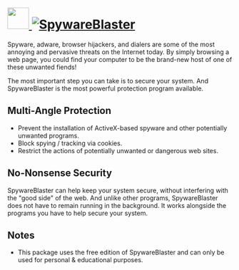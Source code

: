 # [<img src="https://cdn.jsdelivr.net/gh/AdmiringWorm/chocolatey-packages@e2b844c94b052109fa3a17c25c7ab383e571ec62/automatic/spywareblaster/icons/spwareblaster" height="48" width="48" /> ![SpywareBlaster](https://img.shields.io/chocolatey/v/spywareblaster.svg?label=SpywareBlaster&style=for-the-badge)](https://chocolatey.org/packages/spywareblaster)

Spyware, adware, browser hijackers, and dialers are some of the most annoying and pervasive threats on the Internet today. By simply browsing a web page, you could find your computer to be the brand-new host of one of these unwanted fiends!

The most important step you can take is to secure your system. And SpywareBlaster is the most powerful protection program available.

## Multi-Angle Protection

- Prevent the installation of ActiveX-based spyware and other potentially unwanted programs.
- Block spying / tracking via cookies.
- Restrict the actions of potentially unwanted or dangerous web sites.

## No-Nonsense Security

SpywareBlaster can help keep your system secure, without interfering with the "good side" of the web. And unlike other programs, SpywareBlaster does not have to remain running in the background. It works alongside the programs you have to help secure your system.

## Notes

- This package uses the free edition of SpywareBlaster and can only be used for personal & educational purposes.
